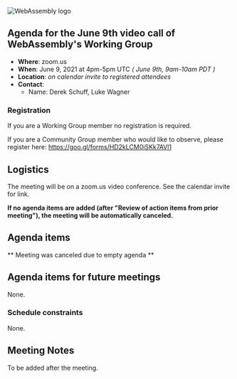 ![WebAssembly logo](/images/WebAssembly.png)

## Agenda for the June 9th video call of WebAssembly's Working Group

- **Where**: zoom.us
- **When**: June 9, 2021 at 4pm-5pm UTC *( June 9th, 9am-10am PDT )*
- **Location**: *on calendar invite to registered attendees*
- **Contact**:
    - Name: Derek Schuff, Luke Wagner

### Registration

If you are a Working Group member no registration is required.

If you are a Community Group member who would like to observe, please register here: https://goo.gl/forms/HD2kLCM0iSKk7AVl1

## Logistics

The meeting will be on a zoom.us video conference.
See the calendar invite for link.

**If no agenda items are added (after "Review of action items from prior meeting"),
the meeting will be automatically canceled.**

## Agenda items

** Meeting was canceled due to empty agenda **

## Agenda items for future meetings

None.

### Schedule constraints

None.

## Meeting Notes

To be added after the meeting.
